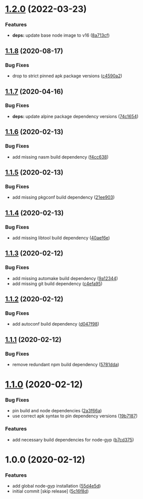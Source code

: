 # [1.2.0](https://github.com/MichaelHettmer/docker-gatsby/compare/v1.1.8...v1.2.0) (2022-03-23)


### Features

* **deps:** update base node image to v16 ([8a713cf](https://github.com/MichaelHettmer/docker-gatsby/commit/8a713cfd7c79d52f422f4f43eb819597868d411f))

## [1.1.8](https://github.com/MichaelHettmer/docker-gatsby/compare/v1.1.7...v1.1.8) (2020-08-17)


### Bug Fixes

* drop to strict pinned apk package versions ([c4590a2](https://github.com/MichaelHettmer/docker-gatsby/commit/c4590a20286964ffa3697fa22a5f0a222be052a1))

## [1.1.7](https://github.com/MichaelHettmer/docker-gatsby/compare/v1.1.6...v1.1.7) (2020-04-16)


### Bug Fixes

* **deps:** update alpine package dependency versions ([74c1654](https://github.com/MichaelHettmer/docker-gatsby/commit/74c16547c76819e91b6361123a9733206ca98aab))

## [1.1.6](https://github.com/MichaelHettmer/docker-gatsby/compare/v1.1.5...v1.1.6) (2020-02-13)


### Bug Fixes

* add missing nasm build dependency ([f4cc638](https://github.com/MichaelHettmer/docker-gatsby/commit/f4cc638a8d82abc71e401f6087cdf8a94b4f3453))

## [1.1.5](https://github.com/MichaelHettmer/docker-gatsby/compare/v1.1.4...v1.1.5) (2020-02-13)


### Bug Fixes

* add missing pkgconf build dependency ([21ee903](https://github.com/MichaelHettmer/docker-gatsby/commit/21ee9030a8a0b49a674861de46a7055c8a819c3d))

## [1.1.4](https://github.com/MichaelHettmer/docker-gatsby/compare/v1.1.3...v1.1.4) (2020-02-13)


### Bug Fixes

* add missing libtool build dependency ([40aef6e](https://github.com/MichaelHettmer/docker-gatsby/commit/40aef6e003b64a35cba63d4759c7b30c3220905d))

## [1.1.3](https://github.com/MichaelHettmer/docker-gatsby/compare/v1.1.2...v1.1.3) (2020-02-12)


### Bug Fixes

* add missing automake build dependency ([9a12344](https://github.com/MichaelHettmer/docker-gatsby/commit/9a123443437ed00fc0732d2fd85bb6d828d5eaff))
* add missing git build dependency ([c4efa95](https://github.com/MichaelHettmer/docker-gatsby/commit/c4efa95fc4161cac1d819433f724d79cf7224d64))

## [1.1.2](https://github.com/MichaelHettmer/docker-gatsby/compare/v1.1.1...v1.1.2) (2020-02-12)


### Bug Fixes

* add autoconf build dependency ([d047f98](https://github.com/MichaelHettmer/docker-gatsby/commit/d047f98a73f15daa4f76e8afd408ad82f44554f6))

## [1.1.1](https://github.com/MichaelHettmer/docker-gatsby/compare/v1.1.0...v1.1.1) (2020-02-12)


### Bug Fixes

* remove redundant npm build dependency ([5781dda](https://github.com/MichaelHettmer/docker-gatsby/commit/5781dda7c5cf96364c83b2e585ae370d6f54d1a2))

# [1.1.0](https://github.com/MichaelHettmer/docker-gatsby/compare/v1.0.0...v1.1.0) (2020-02-12)


### Bug Fixes

* pin build and node dependencies ([2a3f66a](https://github.com/MichaelHettmer/docker-gatsby/commit/2a3f66a58c3b4b3ea90157f50799a86282bfb382))
* use correct apk syntax to pin dependency versions ([19b7187](https://github.com/MichaelHettmer/docker-gatsby/commit/19b7187e74c4eb3fe6564da5226296a92810eb01))


### Features

* add necessary build dependencies for node-gyp ([b7cd375](https://github.com/MichaelHettmer/docker-gatsby/commit/b7cd3752e35cc874772c712a915b1f8efb75f12d))

# 1.0.0 (2020-02-12)


### Features

* add global node-gyp installation ([55d4e5d](https://github.com/MichaelHettmer/docker-gatsby/commit/55d4e5df4e3ed366e813e1ef5276488203d69f51))
* initial commit [skip release] ([5c16f8d](https://github.com/MichaelHettmer/docker-gatsby/commit/5c16f8ddd92c8131d8d81de256582740e3d2c606))
